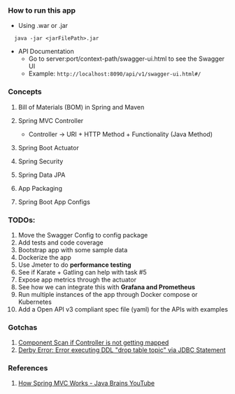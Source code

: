 ### How to run this app

- Using .war or .jar
``` 
  java -jar <jarFilePath>.jar
```

- API Documentation
    - Go to server:port/context-path/swagger-ui.html to see the Swagger UI
    - Example: `http://localhost:8090/api/v1/swagger-ui.html#/`

### Concepts
1. Bill of Materials (BOM) in Spring and Maven

2. Spring MVC Controller
    - Controller -> URI + HTTP Method + Functionality (Java Method)
    
3. Spring Boot Actuator

4. Spring Security

5. Spring Data JPA

6. App Packaging

7. Spring Boot App Configs

### TODOs:
1. Move the Swagger Config to config package
2. Add tests and code coverage
3. Bootstrap app with some sample data
4. Dockerize the app
5. Use Jmeter to do **performance testing**
6. See if Karate + Gatling can help with task #5
7. Expose app metrics through the actuator
8. See how we can integrate this with **Grafana and Prometheus**
9. Run multiple instances of the app through Docker compose or Kubernetes
10. Add a Open API v3 compliant spec file (yaml) for the APIs with examples



### Gotchas
1. [Component Scan if Controller is not getting mapped](https://stackoverflow.com/questions/45183875/spring-boot-controller-not-mapping/51658190)
2. [Derby Error: Error executing DDL "drop table topic" via JDBC Statement](https://github.com/spring-projects/spring-boot/issues/7706)

### References
1. [How Spring MVC Works - Java Brains YouTube](https://www.youtube.com/watch?v=xkDBaldNki4&list=PLqq-6Pq4lTTbx8p2oCgcAQGQyqN8XeA1x&index=15)  
